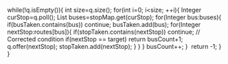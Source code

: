 while(!q.isEmpty()){
int size=q.size();
for(int i=0; i<size; ++i){
Integer curStop=q.poll();
List<Integer> buses=stopMap.get(curStop);
for(Integer bus:buses){
if(busTaken.contains(bus)) continue;
busTaken.add(bus);
for(Integer nextStop:routes[bus]){
if(stopTaken.contains(nextStop)) continue; // Corrected condition
if(nextStop == target)
return busCount+1;
​
q.offer(nextStop);
stopTaken.add(nextStop);
}
}
}
busCount++;
}
​
return -1;
}
}
​
```